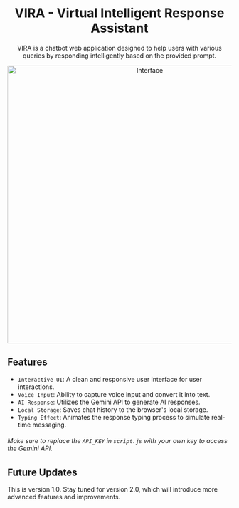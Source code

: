 <div align="center">

# VIRA - Virtual Intelligent Response Assistant
<p>VIRA is a chatbot web application designed to help users with various queries by responding intelligently based on the provided prompt.</p>
<img width="624" alt="Interface" src="https://github.com/user-attachments/assets/4a71d165-1543-4105-b2bd-0963ef65570a"> </div>

## Features
- `Interactive UI`: A clean and responsive user interface for user interactions.
- `Voice Input`: Ability to capture voice input and convert it into text.
- `AI Response`: Utilizes the Gemini API to generate AI responses.
- `Local Storage`: Saves chat history to the browser's local storage.
- `Typing Effect`: Animates the response typing process to simulate real-time messaging.

###### Make sure to replace the `API_KEY` in `script.js` with your own key to access the Gemini API.

## Future Updates
This is version 1.0. Stay tuned for version 2.0, which will introduce more advanced features and improvements.
